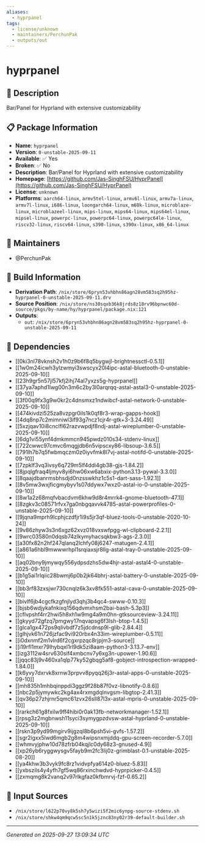 ```yaml
---
aliases:
  - hyprpanel
tags:
  - license/unknown
  - maintainers/PerchunPak
  - outputs/out
---
```


# hyprpanel

## 📝 Description

Bar/Panel for Hyprland with extensive customizability

## 📋 Package Information

- **Name**: `hyprpanel`
- **Version**: `0-unstable-2025-09-11`
- **Available**: ✅ Yes
- **Broken**: ✅ No
- **Description**: Bar/Panel for Hyprland with extensive customizability
- **Homepage**: [https://github.com/Jas-SinghFSU/HyprPanel](https://github.com/Jas-SinghFSU/HyprPanel)
- **License**: `unknown`
- **Platforms**: `aarch64-linux`, `armv5tel-linux`, `armv6l-linux`, `armv7a-linux`, `armv7l-linux`, `i686-linux`, `loongarch64-linux`, `m68k-linux`, `microblaze-linux`, `microblazeel-linux`, `mips-linux`, `mips64-linux`, `mips64el-linux`, `mipsel-linux`, `powerpc-linux`, `powerpc64-linux`, `powerpc64le-linux`, `riscv32-linux`, `riscv64-linux`, `s390-linux`, `s390x-linux`, `x86_64-linux`
## 👥 Maintainers

- @PerchunPak


## 🔧 Build Information

- **Derivation Path**: `/nix/store/6pryn53vhbhn86agn28vm583sq2h95hz-hyprpanel-0-unstable-2025-09-11.drv`
- **Source Position**: `/nix/store/ns30sqxb36k8jrds8z18rv96bpnwc60d-source/pkgs/by-name/hy/hyprpanel/package.nix:121`
- **Outputs**:
  - `out`:  `/nix/store/6pryn53vhbhn86agn28vm583sq2h95hz-hyprpanel-0-unstable-2025-09-11`

## 🔗 Dependencies

- [[0ki3nl78vknsh2v1h0z9b6f8q5bygwjl-brightnessctl-0.5.1]]
- [[1w0m24icwh3ylzwmyi3swscyx20l4ipc-astal-bluetooth-0-unstable-2025-09-10]]
- [[23h9gr5n57jl57kfj2ihj74al7yxzs5g-hyprpanel]]
- [[37ya7aphd1lwg00n3m6c2by3l0arqrqq-astal-astal3-0-unstable-2025-09-10]]
- [[3f00q9fx3g9w0kr2c4dnsmxz1ndwibcf-astal-network-0-unstable-2025-09-10]]
- [[474kivdzi525za8vzpgr0ils1k0qf8r3-wrap-gapps-hook]]
- [[4dq8np7c2mimniwl3if93g7ncz1cjr4r-gtk+3-3.24.49]]
- [[5xzjqav10i8cnclfl62razvwpdjf8ndj-astal-wireplumber-0-unstable-2025-09-10]]
- [[6dg1vi55ynf4dmkmmcn945pwdz010s34-stdenv-linux]]
- [[722cwwc97cmvc6mqgjdb6n5vipscxy86-libsoup-3.6.5]]
- [[791lh7b7q5fwbmqczm0z0iyvfmk8l7vj-astal-notifd-0-unstable-2025-09-10]]
- [[7zpklf3vq3ivsy6q729m5lf4ddi4gb38-gjs-1.84.2]]
- [[8jpqlgfraq4ljmyv8yi6hw06xw6abxix-python3.13-pywal-3.3.0]]
- [[8qaajdbanrmsbhsdjd0nzsswkhz1c5s1-dart-sass-1.92.1]]
- [[8v5mw3wxjficgmybyv1s07ddywx7wxz0-astal-io-0-unstable-2025-09-10]]
- [[8w1a2z68mqfvbacdvm6khw9d8r4mrrk4-gnome-bluetooth-47.1]]
- [[8zgkv3c08571rfvx7ga0nbgqavvk4785-astal-powerprofiles-0-unstable-2025-09-10]]
- [[9jqna9mprh9lcphjczdfjr1i9s5jr3qf-bluez-tools-0-unstable-2020-10-24]]
- [[9v86zhyw3s3n6xgz62xvz018vxswfpgg-wl-clipboard-2.2.1]]
- [[9wrc03580n0dqsb74zlkymyhacsqkbw3-ags-2.3.0]]
- [[a30fx82n2hf247qlanq2lchfy08j6247-matugen-2.4.1]]
- [[a861a6hbl9mwwwrhpl1srqiaxsjr8llg-astal-tray-0-unstable-2025-09-10]]
- [[aq02bny9jmywqy556ydpsdzhs5dw4hjr-astal-astal4-0-unstable-2025-09-10]]
- [[b1g5ai1rlqiic28bwmj6p0b2jk64bhrj-astal-battery-0-unstable-2025-09-10]]
- [[bb3rf83zxsjwr730cnqlz6k3xv8fk551-astal-cava-0-unstable-2025-09-10]]
- [[bivlf6jb4cgcfkzgfnjlyd3qhj3b4qc4-swww-0.10.3]]
- [[bjsb6wdjykafnkixq156qdvmxhsm2bai-bash-5.3p3]]
- [[cflvpshf4rr2hwi5h8xh1w9mg4a9m0hn-gtksourceview-3.24.11]]
- [[gkyyd72gfzq7pmgwy17nqvapsg6f3lsh-btop-1.4.5]]
- [[glca1gx472ps9qlivbdf7z5jdcdnsp9l-glib-2.84.4]]
- [[glhjvk61n726jzfac9vi920rbx4n33im-wireplumber-0.5.11]]
- [[i0dxnmf2m1vlrd6f2cgxrpzqc8rjpjm3-source]]
- [[i19rfl1mxr79lhybqxl1rl9dk5zi8aam-python3-3.13.7-env]]
- [[izg3112w4srv630sif4xmbcnv7y6xg3n-upower-1.90.6]]
- [[jqqc83j9v460xa1qlp77ky52gbqg5af8-gobject-introspection-wrapped-1.84.0]]
- [[k6yvy7dxrvk8xrnw3prpvv8pyqq26j3r-astal-apps-0-unstable-2025-09-10]]
- [[mh835h1mhbqinppdi3ggz9f28b87f0vz-libnotify-0.8.6]]
- [[nbc2p5jymywkc2kg4ax4rxmgdqlnvgsm-libgtop-2.41.3]]
- [[qv36p27zhjrnr5qmc61zvx26sll87l3x-astal-mpris-0-unstable-2025-09-10]]
- [[rarkch61g8fxilw9ff4hibi0r0ak13fb-networkmanager-1.52.1]]
- [[rpsg3z2mgbnwsh11syci3symygpzdvsw-astal-hyprland-0-unstable-2025-09-10]]
- [[rskn3p9yd99mgirv9ijgzql8b6psh5vi-gvfs-1.57.2]]
- [[sgr2igxx5lwd6mgb2g8m4wipsnxmjddq-gpu-screen-recorder-5.7.0]]
- [[whmvyjphw10d78zfrb04kqjlc0dy68z3-gnused-4.9]]
- [[xp26yb6ryggwysgv5fayb9m2fc3lij0z-grimblast-0.1-unstable-2025-08-20]]
- [[ya4khw3b3vyk9fc8rz1vidvpfya614z0-bluez-5.83]]
- [[yxbszils4y4yfh7gf5wq86rxinchwdvd-hyprpicker-0.4.5]]
- [[zxmqmg8k2vanq2v97rlkgfaz0kfbmrvj-fzf-0.65.2]]

## 📁 Input Sources

- `/nix/store/l622p70vy8k5sh7y5wizi5f2mic6ynpg-source-stdenv.sh`
- `/nix/store/shkw4qm9qcw5sc5n1k5jznc83ny02r39-default-builder.sh`

---
*Generated on 2025-09-27 13:09:34 UTC*
